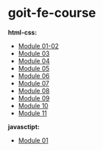 # goit-fe-course

**html-css:**

- [Module 01-02](https://dmitrij-sh.github.io/goit-fe-course/html-css/module-01/index.html)
- [Module 03](https://dmitrij-sh.github.io/goit-fe-course/html-css/module-02/index.html)
- [Module 04](https://dmitrij-sh.github.io/goit-fe-course/html-css/module-04/index.html)
- [Module 05](https://dmitrij-sh.github.io/goit-fe-course/html-css/module-05/index.html)
- [Module 06](https://dmitrij-sh.github.io/goit-fe-course/html-css/module-06/index.html)
- [Module 07](https://dmitrij-sh.github.io/goit-fe-course/html-css/module-07/index.html)
- [Module 08](https://dmitrij-sh.github.io/goit-fe-course/html-css/module-08/index.html)
- [Module 09](https://dmitrij-sh.github.io/goit-fe-course/html-css/module-09/index.html)
- [Module 10](https://dmitrij-sh.github.io/goit-fe-course/html-css/module-10/index.html)
- [Module 11](https://dmitrij-sh.github.io/goit-fe-course/html-css/module-11/build/index.html)

**javasctipt:**
- [Module 01](https://dmitrij-sh.github.io/goit-fe-course/javascript/module-01/index.html) 
